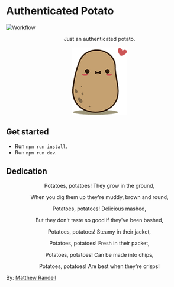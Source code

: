 # Authenticated Potato
![Workflow](https://github.com/pierroberto/authenticated-potato/actions/workflows/release.yml/badge.svg
)

<p align="center">
Just an authenticated potato.
</p>
<p align="center">
<img src="./potato.png" width="150px" height="auto"/>
</p>

## Get started
- Run `npm run install`.
- Run `npm run dev`.

## Dedication
<p align="center">Potatoes, potatoes! They grow in the ground,</p>

<p align="center">When you dig them up they're muddy, brown and round,</p>

<p align="center">Potatoes, potatoes! Delicious mashed,</p>

<p align="center">But they don't taste so good if they've been bashed,</p>

<p align="center">Potatoes, potatoes! Steamy in their jacket,</p>

<p align="center">Potatoes, potatoes! Fresh in their packet,</p>

<p align="center">Potatoes, potatoes! Can be made into chips,</p>

<p align="center">Potatoes, potatoes! Are best when they're crisps!</p>

By: [Matthew Randell](https://hellopoetry.com/Mattlikethepaint/)
